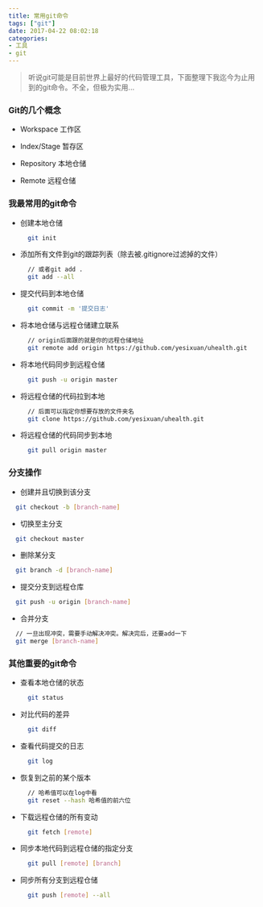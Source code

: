 ```yaml
---
title: 常用git命令
tags: ["git"]
date: 2017-04-22 08:02:18
categories:
- 工具
- git
---
```

> 听说git可能是目前世界上最好的代码管理工具，下面整理下我迄今为止用到的git命令。不全，但极为实用...

<!-- more -->

### Git的几个概念
- Workspace 工作区

- Index/Stage 暂存区

- Repository 本地仓储

- Remote 远程仓储

### 我最常用的git命令
- 创建本地仓储
  ```bash
    git init
  ```

- 添加所有文件到git的跟踪列表（除去被.gitignore过滤掉的文件）
  ```bash
    // 或者git add .
    git add --all
  ```

- 提交代码到本地仓储
  ```bash
    git commit -m '提交日志'
  ```

- 将本地仓储与远程仓储建立联系
  ```bash
    // origin后面跟的就是你的远程仓储地址
    git remote add origin https://github.com/yesixuan/uhealth.git
  ```

- 将本地代码同步到远程仓储
  ```bash
    git push -u origin master
  ```

- 将远程仓储的代码拉到本地
  ```bash
    // 后面可以指定你想要存放的文件夹名
    git clone https://github.com/yesixuan/uhealth.git
  ```

- 将远程仓储的代码同步到本地
  ```bash
    git pull origin master
  ```

### 分支操作
- 创建并且切换到该分支
```bash
  git checkout -b [branch-name]
```

- 切换至主分支
```bash
  git checkout master
```

- 删除某分支
```bash
  git branch -d [branch-name]
```

- 提交分支到远程仓库
```bash
  git push -u origin [branch-name]
```

- 合并分支
```bash
  // 一旦出现冲突，需要手动解决冲突。解决完后，还要add一下
  git merge [branch-name]
```

### 其他重要的git命令
- 查看本地仓储的状态
  ```bash
    git status
  ```

- 对比代码的差异
  ```bash
    git diff
  ```

- 查看代码提交的日志
  ```bash
    git log
  ```

- 恢复到之前的某个版本
  ```bash
    // 哈希值可以在log中看
    git reset --hash 哈希值的前六位
  ```

- 下载远程仓储的所有变动
  ```bash
    git fetch [remote]
  ```

- 同步本地代码到远程仓储的指定分支
  ```bash
    git pull [remote] [branch]
  ```

- 同步所有分支到远程仓储
  ```bash
    git push [remote] --all
  ```
